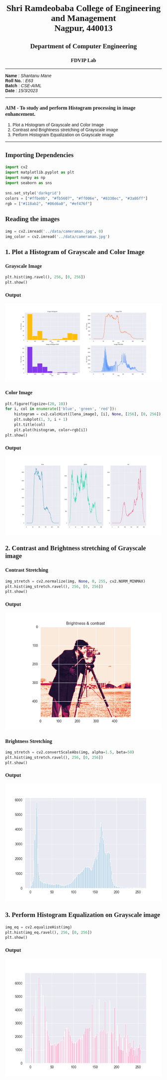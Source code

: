 <style>
h1, h2, h3
{
font-family: "Inria Serif", Times, serif;
    font-variant-ligatures: common-ligatures;
}

body{
    font-family: "IBM Plex Sans", sans-serif;
    font-variant-ligatures: common-ligatures;
}
</style>

# <center>Shri Ramdeobaba College of Engineering and Management<br>Nagpur, 440013</center>

## <center>Department of Computer Engineering</center>

### <center>FDVIP Lab</center>

---

**Name** : _Shantanu Mane_<br>
**Roll No.** : _E63_<br>
**Batch** : _CSE-AIML_<br>
**Date** : _15/3/2023_<br>

---

### AIM - To study and perform Histogram processing in image enhancement.

1. Plot a Histogram of Grayscale and Color Image
2. Contrast and Brightness stretching of Grayscale image
3. Perform Histogram Equalization on Grayscale image

---

## Importing Dependencies

```python
import cv2
import matplotlib.pyplot as plt
import numpy as np
import seaborn as sns

sns.set_style('darkgrid')
colors = ["#ffbe0b", "#fb5607", "#ff006e", "#8338ec", "#3a86ff"]
rgb = ["#118ab2", "#06d6a0", "#ef476f"]
```

## Reading the images

```python
img = cv2.imread('../data/cameraman.jpg', 0)
img_color = cv2.imread('../data/cameraman.jpg')
```

## 1. Plot a Histogram of Grayscale and Color Image

### Grayscale Image

```python
plt.hist(img.ravel(), 256, [0, 256])
plt.show()
```

### Output

![img.png](plots/rgb_hist.png)

### Color Image

```python
plt.figure(figsize=(20, 10))
for i, col in enumerate(['blue', 'green', 'red']):
    histogram = cv2.calcHist([lena_image], [i], None, [256], [0, 256])
    plt.subplot(1, 3, i + 1)
    plt.title(col)
    plt.plot(histogram, color=rgb[i])
plt.show()
```

### Output

![img.png](plots/color.png)

## 2. Contrast and Brightness stretching of Grayscale image

### Contrast Stretching

```python
img_stretch = cv2.normalize(img, None, 0, 255, cv2.NORM_MINMAX)
plt.hist(img_stretch.ravel(), 256, [0, 256])
plt.show()
```

### Output

![img.png](plots/cs.png)

### Brightness Stretching

```python
img_stretch = cv2.convertScaleAbs(img, alpha=1.5, beta=50)
plt.hist(img_stretch.ravel(), 256, [0, 256])
plt.show()
```

### Output

![img.png](plots/bs.png)

## 3. Perform Histogram Equalization on Grayscale image

```python
img_eq = cv2.equalizeHist(img)
plt.hist(img_eq.ravel(), 256, [0, 256])
plt.show()
```

### Output

![img.png](img.png)